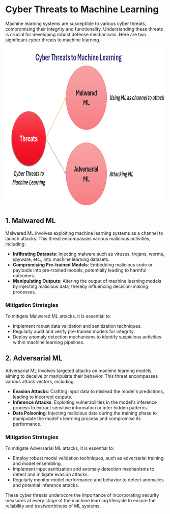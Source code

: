 # Cyber Threats to Machine Learning

Machine learning systems are susceptible to various cyber threats, compromising their integrity and functionality. Understanding these threats is crucial for developing robust defense mechanisms. Here are two significant cyber threats to machine learning.

<img src="../images/mlt.png" width="700" height="500">

## 1. Malwared ML

Malwared ML involves exploiting machine learning systems as a channel to launch attacks. This threat encompasses various malicious activities, including:

- **Infiltrating Datasets**: Injecting malware such as viruses, trojans, worms, spyware, etc., into machine learning datasets.
- **Compromising Pre-trained Models**: Embedding malicious code or payloads into pre-trained models, potentially leading to harmful outcomes.
- **Manipulating Outputs**: Altering the output of machine learning models by injecting malicious data, thereby influencing decision-making processes.

### Mitigation Strategies

To mitigate Malwared ML attacks, it is essential to:

- Implement robust data validation and sanitization techniques.
- Regularly audit and verify pre-trained models for integrity.
- Deploy anomaly detection mechanisms to identify suspicious activities within machine learning pipelines.

## 2. Adversarial ML

Adversarial ML involves targeted attacks on machine learning models, aiming to deceive or manipulate their behavior. This threat encompasses various attack vectors, including:

- **Evasion Attacks**: Crafting input data to mislead the model's predictions, leading to incorrect outputs.
- **Inference Attacks**: Exploiting vulnerabilities in the model's inference process to extract sensitive information or infer hidden patterns.
- **Data Poisoning**: Injecting malicious data during the training phase to manipulate the model's learning process and compromise its performance.

### Mitigation Strategies

To mitigate Adversarial ML attacks, it is essential to:

- Employ robust model validation techniques, such as adversarial training and model ensembling.
- Implement input sanitization and anomaly detection mechanisms to detect and mitigate evasion attacks.
- Regularly monitor model performance and behavior to detect anomalies and potential inference attacks.

These cyber threats underscore the importance of incorporating security measures at every stage of the machine learning lifecycle to ensure the reliability and trustworthiness of ML systems.